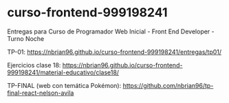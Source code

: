 # curso-frontend-999198241
Entregas para Curso de Programador Web Inicial - Front End Developer - Turno Noche

TP-01: https://nbrian96.github.io/curso-frontend-999198241/entregas/tp01/

Ejercicios clase 18: https://nbrian96.github.io/curso-frontend-999198241/material-educativo/clase18/

TP-FINAL (web con temática Pokémon): https://github.com/nbrian96/tp-final-react-nelson-avila
